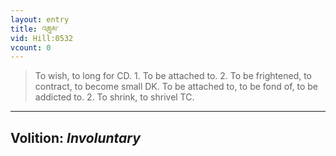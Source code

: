 ```yaml
---
layout: entry
title: འཆུམ་
vid: Hill:0532
vcount: 0
---
```

> To wish, to long for CD\. 1\. To be attached to\. 2\. To be frightened, to contract, to become small DK\. To be attached to, to be fond of, to be addicted to\. 2\. To shrink, to shrivel TC\.

---
Volition: _Involuntary_
---

